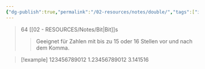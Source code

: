 ```yaml
---
{"dg-publish":true,"permalink":"/02-resources/notes/double/","tags":["informatik/code","speicher"],"noteIcon":"","updated":"2025-09-10T16:33:16.000+02:00"}
---
```


>64 [[02 - RESOURCES/Notes/Bit\|Bit]]s
>>Geeignet für Zahlen mit bis zu 15 oder 16 Stellen vor und nach dem Komma.


>[!example] 
>123456789012
>1.23456789012
>3.141516

